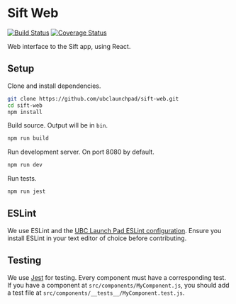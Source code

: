 # Sift Web
[![Build Status](https://api.travis-ci.org/ubclaunchpad/sift-web.svg?branch=master)](https://travis-ci.org/ubclaunchpad/sift-web)
[![Coverage Status](https://coveralls.io/repos/github/ubclaunchpad/sift-web/badge.svg?branch=master)](https://coveralls.io/github/ubclaunchpad/sift-web?branch=master)

Web interface to the Sift app, using React.

## Setup

Clone and install dependencies.
```sh
git clone https://github.com/ubclaunchpad/sift-web.git
cd sift-web
npm install
```

Build source. Output will be in `bin`.
```sh
npm run build
```

Run development server. On port 8080 by default.
```sh
npm run dev
```

Run tests.
```sh
npm run jest
```

## ESLint

We use ESLint and the [UBC Launch Pad ESLint configuration](https://www.npmjs.com/package/eslint-config-ubclaunchpad). Ensure you install ESLint in your text editor of choice before contributing.

## Testing

We use [Jest](https://facebook.github.io/jest/) for testing. Every component must have a corresponding test. If you have a component at `src/components/MyComponent.js`, you should add a test file at `src/components/__tests__/MyComponent.test.js`.
